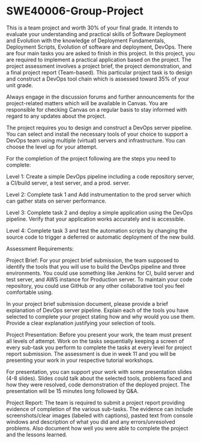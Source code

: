# SWE40006-Group-Project
This is a team project and worth 30% of your final grade. It intends to evaluate your understanding and practical skills of Software Deployment and Evolution with the knowledge of Deployment Fundamentals, Deployment Scripts, Evolution of software and deployment, DevOps. There are four main tasks you are asked to finish in this project.
In this project, you are required to implement a practical application based on the project. The project assessment involves a project brief, the project demonstration, and a final project report (Team-based). This particular project task is to design and construct a DevOps tool chain which is assessed toward 35% of your unit grade.

Always engage in the discussion forums and further announcements for the project-related matters which will be available in Canvas. You are responsible for checking Canvas on a regular basis to stay informed with regard to any updates about the project.

The project requires you to design and construct a DevOps server pipeline. You can select and install the necessary tools of your choice to support a DevOps team using multiple (virtual) servers and infrastructure. You can choose the level up for your attempt.

For the completion of the project following are the steps you need to complete:

Level 1: Create a simple DevOps pipeline including a code repository server, a CI/build server, a test server, and a prod. server.

Level 2: Complete task 1 and Add instrumentation to the prod server which can gather stats on server performance.

Level 3: Complete task 2 and deploy a simple application using the DevOps pipeline. Verify that your application works accurately and is accessible.

Level 4: Complete task 3 and test the automation scripts by changing the source code to trigger a deferred or automatic deployment of the new build.

Assessment Requirements:

Project Brief: For your project brief submission, the team supposed to identify the tools that you will use to build the DevOps pipeline and three environments. You could use something like Jenkins for CI, build server and test server, and AWS instance for Production server. To maintain your code repository, you could use GitHub or any other collaborative tool you feel comfortable using.

In your project brief submission document, please provide a brief explanation of DevOps server pipeline. Explain each of the tools you have selected to complete your project stating how and why would you use them. Provide a clear explanation justifying your selection of tools.

Project Presentation: Before you present your work, the team must present all levels of attempt. Work on the tasks sequentially keeping a screen of every sub-task you perform to complete the tasks at every level for project report submission. The assessment is due in week 11 and you will be presenting your work in your respective tutorial workshops.

For presentation, you can support your work with some presentation slides (4-8 slides).  Slides could talk about the selected tools, problems faced and how they were resolved, code demonstration of the deployed project. The presentation will be 15 minutes long followed by Q&A.

Project Report: The team is required to submit a project report providing evidence of completion of the various sub-tasks. The evidence can include screenshots/clear images (labeled with captions), pasted text from console windows and description of what you did and any errors/unresolved problems. Also document how well you were able to complete the project and the lessons learned.
